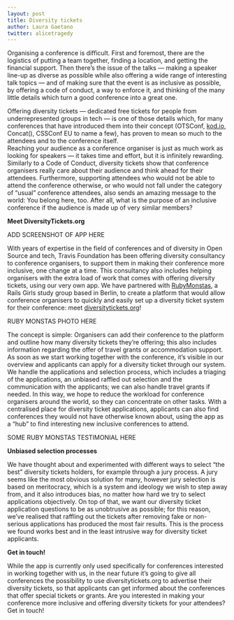```yaml
---
layout: post
title: Diversity tickets
author: Laura Gaetano
twitter: alicetragedy
---
```


Organising a conference is difficult. First and foremost, there are the logistics of putting a team together, finding a location, and getting the financial support. Then there’s the issue of the talks — making a speaker line-up as diverse as possible while also offering a wide range of interesting talk topics — and of making sure that the event is as inclusive as possible, by offering a code of conduct, a way to enforce it, and thinking of the many little details which turn a good conference into a great one.

Offering diversity tickets — dedicated free tickets for people from underrepresented groups in tech — is one of those details which, for many conferences that have introduced them into their concept (OTSConf, [kod.io](http://linz.kod.io/), Concat(), CSSConf EU to name a few), has proven to mean so much to the attendees and to the conference itself.  
Reaching your audience as a conference organiser is just as much work as looking for speakers — it takes time and effort, but it is infinitely rewarding. Similarly to a Code of Conduct, diversity tickets show that conference organisers really care about their audience and think ahead for their attendees. Furthermore, supporting attendees who would not be able to attend the conference otherwise, or who would not fall under the category of “usual” conference attendees, also sends an amazing message to the world: You belong here, too. After all, what is the purpose of an inclusive conference if the audience is made up of very similar members? 

**Meet DiversityTickets.org**

ADD SCREENSHOT OF APP HERE

With years of expertise in the field of conferences and of diversity in Open Source and tech, Travis Foundation has been offering diversity consultancy to conference organisers, to support them in making their conference more inclusive, one change at a time. This consultancy also includes helping organisers with the extra load of work that comes with offering diversity tickets, using our very own app. We have partnered with [RubyMonstas](http://rubymonstas.org/), a Rails Girls study group based in Berlin, to create a platform that would allow conference organisers to quickly and easily set up a diversity ticket system for their conference: meet [diversitytickets.org](https://diversitytickets.org)!

RUBY MONSTAS PHOTO HERE

The concept is simple: Organisers can add their conference to the platform and outline how many diversity tickets they’re offering; this also includes information regarding the offer of travel grants or accommodation support. As soon as we start working together with the conference, it’s visible in our overview and applicants can apply for a diversity ticket through our system. We handle the applications and selection process, which includes a triaging of the applications, an unbiased raffled out selection and the communication with the applicants; we can also handle travel grants if needed. In this way, we hope to reduce the workload for conference organisers around the world, so they can concentrate on other tasks. With a centralised place for diversity ticket applications, applicants can also find conferences they would not have otherwise known about, using the app as a “hub” to find interesting new inclusive conferences to attend.  

SOME RUBY MONSTAS TESTIMONIAL HERE

**Unbiased selection processes**

We have thought about and experimented with different ways to select “the best” diversity tickets holders, for example through a jury process. A jury seems like the most obvious solution for many, however jury selection is based on meritocracy, which is a system and ideology we wish to step away from, and it also introduces bias, no matter how hard we try to select applications objectively. On top of that, we want our diversity ticket application questions to be as unobtrusive as possible; for this reason, we’ve realised that raffling out the tickets after removing fake or non-serious applications has produced the most fair results.
This is the process we found works best and in the least intrusive way for diversity ticket applicants.  

**Get in touch!** 

While the app is currently only used specifically for conferences interested in working together with us, in the near future it’s going to give all conferences the possibility to use diversitytickets.org to advertise their diversity tickets, so that applicants can get informed about the conferences that offer special tickets or grants. Are you interested in making your conference more inclusive and offering diversity tickets for your attendees? Get in touch!
